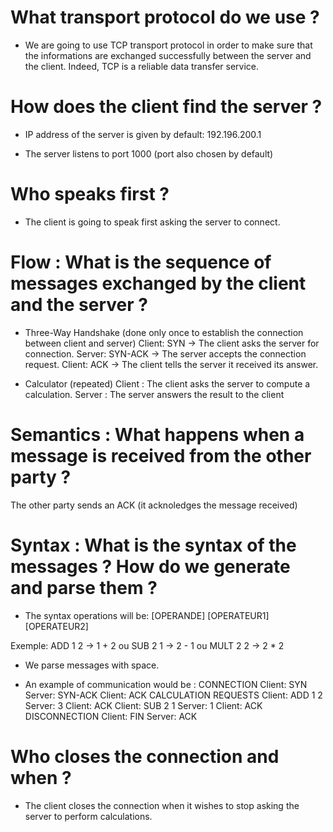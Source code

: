 # What transport protocol do we use ?

+ We are going to use TCP transport protocol in order to make sure that the informations are exchanged
successfully between the server and the client. Indeed, TCP is a reliable data transfer service.

# How does the client find the server ?

+ IP address of the server is given by default: 192.196.200.1 

+ The server listens to port 1000 (port also chosen by default)

# Who speaks first ?

+ The client is going to speak first asking the server to connect.

# Flow : What is the sequence of messages exchanged by the client and the server ?

+ Three-Way Handshake (done only once to establish the connection between client and server)
Client: SYN     -> The client asks the server for connection.
Server: SYN-ACK -> The server accepts the connection request.
Client: ACK     -> The client tells the server it received its answer.

+ Calculator (repeated)
Client : The client asks the server to compute a calculation.
Server : The server answers the result to the client

# Semantics : What happens when a message is received from the other party ?
The other party sends an ACK (it acknoledges the message received)

# Syntax : What is the syntax of the messages ? How do we generate and parse them ?

+ The syntax operations will be:
[OPERANDE] [OPERATEUR1] [OPERATEUR2]

Exemple: ADD 1 2 -> 1 + 2
ou SUB 2 1 -> 2 - 1
ou MULT 2 2 -> 2 * 2

+ We parse messages with space.

+ An example of communication would be :
CONNECTION
Client: SYN
Server: SYN-ACK
Client: ACK
CALCULATION REQUESTS
Client: ADD 1 2
Server: 3
Client: ACK
Client: SUB 2 1
Server: 1
Client: ACK
DISCONNECTION
Client: FIN
Server: ACK

# Who closes the connection and when ?

+ The client closes the connection when it wishes to stop asking the server to perform calculations.

